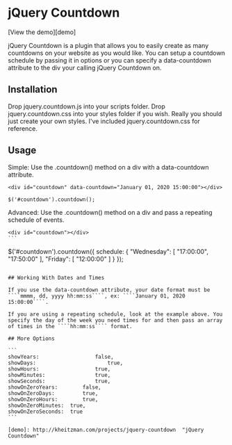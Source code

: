 # jQuery Countdown

[View the demo][demo]

jQuery Countdown is a plugin that allows you to easily create as many countdowns on your website as you would like. You can setup a countdown schedule by passing it in options or you can specify a data-countdown attribute to the div your calling jQuery Countdown on.

## Installation

Drop jquery.countdown.js into your scripts folder. Drop jquery.countdown.css into your styles folder if you wish. Really you should just create your own styles. I've included jquery.countdown.css for reference.

## Usage

Simple: Use the .countdown() method on a div with a data-countdown attribute.

````
<div id="countdown" data-countdown="January 01, 2020 15:00:00"></div>
````

````
$('#countdown').countdown();
````

Advanced: Use the .countdown() method on a div and pass a repeating schedule of events.

````
<div id="countdown"></div>
```

````
$('#countdown').countdown({
	schedule: { 
		"Wednesday": [ "17:00:00", "17:50:00" ],
		"Friday": [ "12:00:00" ]
	}
});
````

## Working With Dates and Times

If you use the data-countdown attribute, your date format must be ````mmmm, dd, yyyy hh:mm:ss````, ex: ````January 01, 2020 15:00:00````.

If you are using a repeating schedule, look at the example above. You specify the day of the week you need times for and then pass an array of times in the ````hh:mm:ss```` format.

## More Options

```
showYears:					false,
showDays:						true,
showHours:					true,
showMinutes:				true,
showSeconds:				true,
showOnZeroYears:		false,
showOnZeroDays:			true,
showOnZeroHours:		true,
showOnZeroMinutes:	true,
showOnZeroSeconds:	true
```

[demo]: http://kheitzman.com/projects/jquery-countdown  "jQuery Countdown"